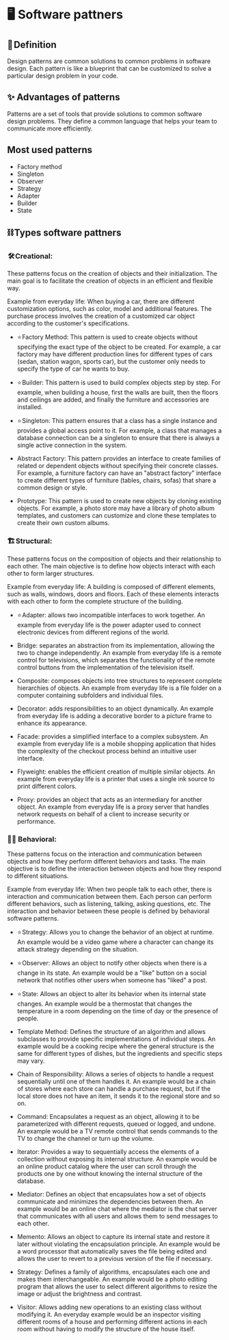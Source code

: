 # 🖥️ Software pattners
## 📖 Definition
Design patterns are common solutions to common problems in software design. 
Each pattern is like a blueprint that can be customized to solve a particular design problem in your code.

## ✨ Advantages of patterns
Patterns are a set of tools that provide solutions to common software design problems. 
They define a common language that helps your team to communicate more efficiently.

## Most used patterns
* Factory method 
* Singleton 
* Observer 
* Strategy
* Adapter 
* Builder 
* State

## ⛓️ Types software pattners 
###  🛠️ Creational:
These patterns focus on the creation of objects and their initialization. The main goal is to facilitate the creation of objects in an efficient and flexible way.

Example from everyday life: When buying a car, there are different customization options, such as color, model and additional features. 
The purchase process involves the creation of a customized car object according to the customer's specifications.

* ⭐ Factory Method: This pattern is used to create objects without specifying the exact type of the object to be created. 
For example, a car factory may have different production lines for different types of cars (sedan, station wagon, sports car), but the customer only needs to specify the type of car he wants to buy.

* ⭐ Builder: This pattern is used to build complex objects step by step. 
For example, when building a house, first the walls are built, then the floors and ceilings are added, and finally the furniture and accessories are installed.

* ⭐ Singleton: This pattern ensures that a class has a single instance and provides a global access point to it. 
For example, a class that manages a database connection can be a singleton to ensure that there is always a single active connection in the system.

* Abstract Factory: This pattern provides an interface to create families of related or dependent objects without specifying their concrete classes. 
For example, a furniture factory can have an "abstract factory" interface to create different types of furniture (tables, chairs, sofas) that share a common design or style.

* Prototype: This pattern is used to create new objects by cloning existing objects. For example, a photo store may have a library of photo album templates, and customers can customize and clone these templates to create their own custom albums.

### 🏗️ Structural:
These patterns focus on the composition of objects and their relationship to each other. The main objective is to define how objects interact with each other to form larger structures.

Example from everyday life: A building is composed of different elements, such as walls, windows, doors and floors. 
Each of these elements interacts with each other to form the complete structure of the building.

* ⭐ Adapter: allows two incompatible interfaces to work together. 
An example from everyday life is the power adapter used to connect electronic devices from different regions of the world.

* Bridge: separates an abstraction from its implementation, allowing the two to change independently. 
An example from everyday life is a remote control for televisions, which separates the functionality of the remote control buttons from the implementation of the television itself.

* Composite: composes objects into tree structures to represent complete hierarchies of objects. An example from everyday life is a file folder on a computer containing subfolders and individual files.

* Decorator: adds responsibilities to an object dynamically. 
An example from everyday life is adding a decorative border to a picture frame to enhance its appearance.

* Facade: provides a simplified interface to a complex subsystem. An example from everyday life is a mobile shopping application that hides the complexity of the checkout process behind an intuitive user interface.

* Flyweight: enables the efficient creation of multiple similar objects. An example from everyday life is a printer that uses a single ink source to print different colors.

* Proxy: provides an object that acts as an intermediary for another object. An example from everyday life is a proxy server that handles network requests on behalf of a client to increase security or performance.

### ✍🏻 Behavioral:
These patterns focus on the interaction and communication between objects and how they perform different behaviors and tasks. The main objective is to define the interaction between objects and how they respond to different situations.

Example from everyday life: When two people talk to each other, there is interaction and communication between them. Each person can perform different behaviors, such as listening, talking, asking questions, etc. The interaction and behavior between these people is defined by behavioral software patterns.

* ⭐ Strategy: Allows you to change the behavior of an object at runtime. An example would be a video game where a character can change its attack strategy depending on the situation.

* ⭐ Observer: Allows an object to notify other objects when there is a change in its state. An example would be a "like" button on a social network that notifies other users when someone has "liked" a post.

* ⭐ State: Allows an object to alter its behavior when its internal state changes. 
An example would be a thermostat that changes the temperature in a room depending on the time of day or the presence of people.

* Template Method: Defines the structure of an algorithm and allows subclasses to provide specific implementations of individual steps. 
An example would be a cooking recipe where the general structure is the same for different types of dishes, but the ingredients and specific steps may vary.

* Chain of Responsibility: Allows a series of objects to handle a request sequentially until one of them handles it. 
An example would be a chain of stores where each store can handle a purchase request, but if the local store does not have an item, it sends it to the regional store and so on.

* Command: Encapsulates a request as an object, allowing it to be parameterized with different requests, queued or logged, and undone. 
An example would be a TV remote control that sends commands to the TV to change the channel or turn up the volume.

* Iterator: Provides a way to sequentially access the elements of a collection without exposing its internal structure. 
An example would be an online product catalog where the user can scroll through the products one by one without knowing the internal structure of the database.

* Mediator: Defines an object that encapsulates how a set of objects communicate and minimizes the dependencies between them. 
An example would be an online chat where the mediator is the chat server that communicates with all users and allows them to send messages to each other.

* Memento: Allows an object to capture its internal state and restore it later without violating the encapsulation principle. 
An example would be a word processor that automatically saves the file being edited and allows the user to revert to a previous version of the file if necessary.

* Strategy: Defines a family of algorithms, encapsulates each one and makes them interchangeable. 
An example would be a photo editing program that allows the user to select different algorithms to resize the image or adjust the brightness and contrast.

* Visitor: Allows adding new operations to an existing class without modifying it. An everyday example would be an inspector visiting different rooms of a house and performing different actions in each room without having to modify the structure of the house itself.